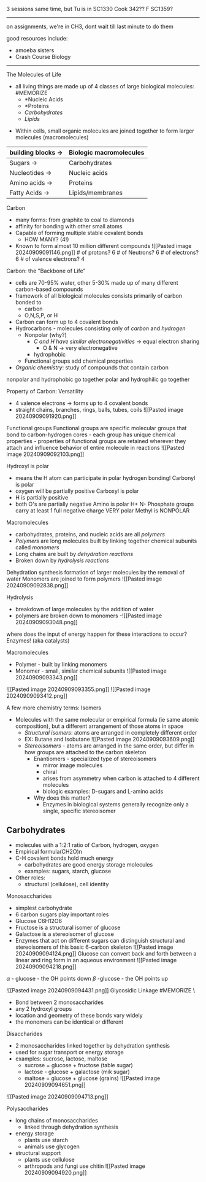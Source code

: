 3 sessions same time, but Tu is in SC1330
Cook 342??
F SC1359?

------------

on assignments, we're in CH3, dont wait till last minute to do them

good resources include:
- amoeba sisters
- Crash Course Biology

------------
The Molecules of Life
* all living things are made up of 4 classes of large biological molecules: #MEMORIZE 
	* *Nucleic Acids
	* *Proteins
	* *Carbohydrates*
	* *Lipids*

- Within cells, small organic molecules are joined together to form larger molecules (macromolecules)

| building blocks -> | Biologic macromolecules |
| ------------------ | ----------------------- |
| Sugars ->          | Carbohydrates           |
| Nucleotides ->     | Nucleic acids           |
| Amino acids ->     | Proteins                |
| Fatty Acids ->     | Lipids/membranes        |

Carbon
- many forms: from graphite to coal to diamonds
- affinity for bonding with other small atoms
- Capable of forming multiple stable covalent bonds
	- HOW MANY? (4!)
- Known to form almost 10 million different compounds
	![[Pasted image 20240909091146.png]]
		# of protons? 6
		# of Neutrons? 6
		# of electrons? 6
		# of valence electrons? 4

Carbon: the "Backbone of Life"
- cells are 70-95% water, other 5-30% made up of many different carbon-based compounds
- framework of all biological molecules consists primarily of carbon bonded to
	- carbon
	- O,N,S,P, or H
- Carbon can form up to 4 covalent bonds
- Hydrocarbons - molecules consisting only of *carbon* and *hydrogen*
	- Nonpolar (why?)
		- *C and H have similar electronegativities* -> equal electron sharing
			- O & N -> very electronegative
		- hydrophobic
	- Functional groups add chemical properties
- *Organic chemistry*: study of compounds that contain carbon

nonpolar and hydrophobic go together
polar and hydrophilic go together

Property of Carbon: Versatility
- 4 valence electrons -> forms up to 4 covalent bonds
- straight chains, branches, rings, balls, tubes, coils
![[Pasted image 20240909091920.png]]

Functional groups
	Functional groups are specific molecular groups that bond to carbon-hydrogen cores
		- each group has unique chemical properties
		- properties of functional groups are retained wherever they attach and influence behavior of entire molecule in reactions
	![[Pasted image 20240909092103.png]]

Hydroxyl is polar
- means the H atom can participate in polar hydrogen bonding!
Carbonyl is polar
- oxygen will be partially positive
Carboxyl is polar
- H is partially positive
- both O's are partially negative
Amino is polar
	H+
	N-
Phosphate groups carry at least 1 full negative charge
	VERY polar
Methyl is NONPOLAR

Macromolecules
- carbohydrates, proteins, and nucleic acids are all *polymers*
- *Polymers* are long molecules built by linking together chemical subunits called *monomers*
- Long chains are built by *dehydration reactions*
- Broken down by *hydrolysis reactions*

Dehydration synthesis
	formation of larger molecules by the removal of water
	Monomers are joined to form polymers
	![[Pasted image 20240909092838.png]]

Hydrolysis
- breakdown of large molecules by the addition of water
- polymers are broken down to monomers
-![[Pasted image 20240909093048.png]]

where does the input of energy happen for these interactions to occur?
	Enzymes! (aka catalysts)

Macromolecules
* Polymer - built by linking monomers
* Monomer - small, similar chemical subunits
	![[Pasted image 20240909093343.png]]

![[Pasted image 20240909093355.png]]
![[Pasted image 20240909093412.png]]

A few more chemistry terms: Isomers
* Molecules with the same molecular or empirical formula (ie same atomic composition), but a different arrangement of those atoms in space
	* *Structural isomers*: atoms are arranged in completely different order
	* EX: Butane and Isobutane
		![[Pasted image 20240909093609.png]]
	* *Stereoisomers* - atoms are arranged in the same order, but differ in how groups are attached to the carbon skeleton
		* Enantiomers - specialized type of stereoisomers
			* mirror image molecules
			* chiral
			* arises from asymmetry when carbon is attached to 4 different molecules
			* biologic examples: D-sugars and L-amino acids
		* Why does this matter?
			* Enzymes in biological systems generally recognize only a single, specific stereoisomer

Carbohydrates
------------
* molecules with a 1:2:1 ratio of Carbon, hydrogen, oxygen
* Empirical formula(CH2O)n
* C-H covalent bonds hold much energy
	* carbohydrates are good energy storage molecules
	* examples: sugars, starch, glucose
* Other roles:
	* structural (cellulose), cell identity

Monosaccharides
- simplest carbohydrate
- 6 carbon sugars play important roles
- Glucose C6H12O6
- Fructose is a structural isomer of glucose
- Galactose is a stereoisomer of glucose
- Enzymes that act on different sugars can distinguish structural and stereoisomers of this basic 6-carbon skeleton
	![[Pasted image 20240909094124.png]]
Glucose can convert back and forth between a linear and ring form in an aqueous environment
	![[Pasted image 20240909094218.png]]


$\alpha$ - glucose - the OH points down
$\beta$ -glucose - the OH points up


![[Pasted image 20240909094431.png]]
Glycosidic Linkage #MEMORIZE \
- Bond between 2 monosaccharides
- any 2 hydroxyl groups
- location and geometry of these bonds vary widely
- the monomers can be identical or different

Disaccharides
- 2 monosaccharides linked together by dehydration synthesis
- used for sugar transport or energy storage
- examples: sucrose, lactose, maltose
	- sucrose = glucose + fructose (table sugar)
	- lactose - glucose + galactose (mik sugar)
	- maltose = glucose + glucose (grains)
	![[Pasted image 20240909094651.png]]

![[Pasted image 20240909094713.png]]

Polysaccharides
- long chains of monosaccharides
	- linked through dehydration synthesis
- energy storage
	- plants use starch
	- animals use glycogen
- structural support
	- plants use cellulose
	- arthropods and fungi use chitin
	![[Pasted image 20240909094920.png]]
